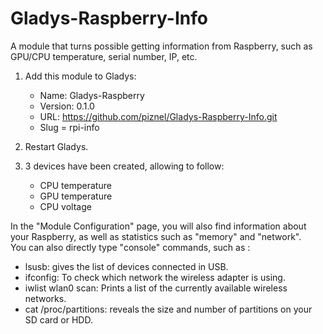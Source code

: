 # Gladys-Raspberry-Info

A module that turns possible getting information from Raspberry, such as GPU/CPU temperature, serial number, IP, etc.

1. Add this module to Gladys:

   * Name: Gladys-Raspberry
   * Version: 0.1.0
   * URL: https://github.com/piznel/Gladys-Raspberry-Info.git
   * Slug = rpi-info

2. Restart Gladys.

3. 3 devices have been created, allowing to follow:

     * CPU temperature
     * GPU temperature
     * CPU voltage

In the "Module Configuration" page, you will also find information about your Raspberry, as well as statistics such as "memory" and "network".  
You can also directly type "console" commands, such as :  

* lsusb: gives the list of devices connected in USB.
* ifconfig: To check which network the wireless adapter is using.
* iwlist wlan0 scan: Prints a list of the currently available wireless networks.
* cat /proc/partitions: reveals the size and number of partitions on your SD card or HDD.
